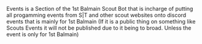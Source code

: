 Events is a Section of the 1st Balmain Scout Bot that is incharge of putting all progamming events from S|T and other scout websites onto discord events that is mainly for 1st Balmain (If it is a public thing on something like Scouts Events it will not be published due to it being to broad. Unless the event is only for 1st Balmain)